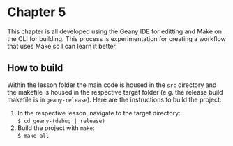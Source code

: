 # Chapter 5

This chapter is all developed using the Geany IDE for editting and Make on the CLI for building. 
This process is experimentation for creating a workflow that uses Make so I can learn it better.


## How to build

Within the lesson folder the main code is housed in the `src` directory and the makefile is housed in the respective target folder (e.g. the release build makefile is in `geany-release`).
Here are the instructions to build the project: 
1. In the respective lesson, navigate to the target directory:\
	`$ cd geany-(debug | release)`
2. Build the project with `make`:\
	`$ make all`
